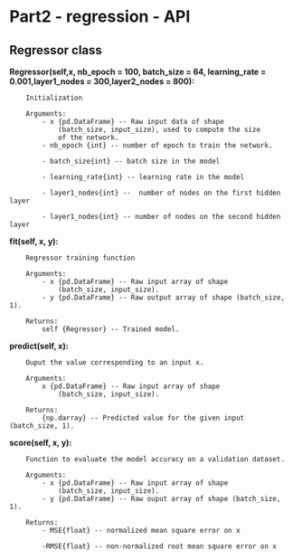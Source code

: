 # Part2 - regression - API

## Regressor class
**Regressor(__self__,x, nb_epoch = 100, batch_size = 64, learning_rate = 0.001,layer1_nodes = 300,layer2_nodes = 800):** 

        Initialization

        Arguments:
            - x {pd.DataFrame} -- Raw input data of shape 
                (batch_size, input_size), used to compute the size 
                of the network.
            - nb_epoch {int} -- number of epoch to train the network.

            - batch_size{int} -- batch size in the model

            - learning_rate{int} -- learning rate in the model

            - layer1_nodes{int} --  number of nodes on the first hidden layer

            - layer1_nodes{int} -- number of nodes on the second hidden layer
        
**fit(self, x, y):**

        Regressor training function

        Arguments:
            - x {pd.DataFrame} -- Raw input array of shape 
                (batch_size, input_size).
            - y {pd.DataFrame} -- Raw output array of shape (batch_size, 1).

        Returns:
            self {Regressor} -- Trained model.  
            
**predict(self, x):**

        Ouput the value corresponding to an input x.

        Arguments:
            x {pd.DataFrame} -- Raw input array of shape 
                (batch_size, input_size).

        Returns:
            {np.darray} -- Predicted value for the given input (batch_size, 1).  
            
**score(self, x, y):**  

        Function to evaluate the model accuracy on a validation dataset.

        Arguments:
            - x {pd.DataFrame} -- Raw input array of shape 
                (batch_size, input_size).
            - y {pd.DataFrame} -- Raw ouput array of shape (batch_size, 1).

        Returns:
            - MSE{float} -- normalized mean square error on x

            -RMSE{float} -- non-normalized root mean square error on x
